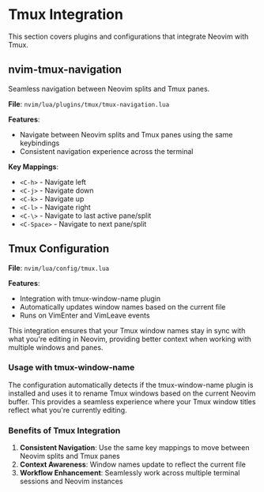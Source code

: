 # Tmux Integration

This section covers plugins and configurations that integrate Neovim with Tmux.

## nvim-tmux-navigation

Seamless navigation between Neovim splits and Tmux panes.

**File**: `nvim/lua/plugins/tmux/tmux-navigation.lua`

**Features**:
- Navigate between Neovim splits and Tmux panes using the same keybindings
- Consistent navigation experience across the terminal

**Key Mappings**:
- `<C-h>` - Navigate left
- `<C-j>` - Navigate down
- `<C-k>` - Navigate up
- `<C-l>` - Navigate right
- `<C-\>` - Navigate to last active pane/split
- `<C-Space>` - Navigate to next pane/split

## Tmux Configuration

**File**: `nvim/lua/config/tmux.lua`

**Features**:
- Integration with tmux-window-name plugin
- Automatically updates window names based on the current file
- Runs on VimEnter and VimLeave events

This integration ensures that your Tmux window names stay in sync with what you're editing in Neovim, providing better context when working with multiple windows and panes.

### Usage with tmux-window-name

The configuration automatically detects if the tmux-window-name plugin is installed and uses it to rename Tmux windows based on the current Neovim buffer. This provides a seamless experience where your Tmux window titles reflect what you're currently editing.

### Benefits of Tmux Integration

1. **Consistent Navigation**: Use the same key mappings to move between Neovim splits and Tmux panes
2. **Context Awareness**: Window names update to reflect the current file
3. **Workflow Enhancement**: Seamlessly work across multiple terminal sessions and Neovim instances
